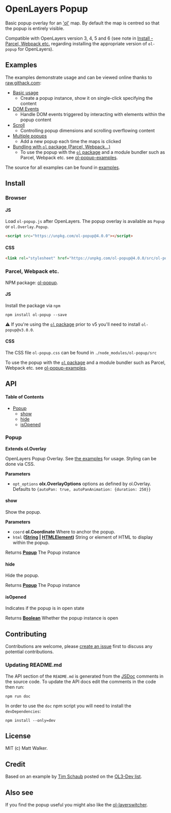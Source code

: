 # OpenLayers Popup

Basic popup overlay for an ['ol'](https://github.com/openlayers/openlayers) map. By
default the map is centred so that the popup is entirely visible.

Compatible with OpenLayers version 3, 4, 5 and 6 (see note in [Install - Parcel,
Webpack etc.](#parcel-webpack-etc) regarding installing the appropriate version
of `ol-popup` for OpenLayers).

## Examples

The examples demonstrate usage and can be viewed online thanks to [raw.githack.com](http://raw.githack.com/):

-   [Basic usage](http://raw.githack.com/walkermatt/ol-popup/master/examples/popup.html)
    -   Create a popup instance, show it on single-click specifying the content
-   [DOM Events](http://raw.githack.com/walkermatt/ol-popup/master/examples/dom-events.html)
    -   Handle DOM events triggered by interacting with elements within the popup content
-   [Scroll](http://raw.githack.com/walkermatt/ol-popup/master/examples/scroll.html)
    -   Controlling popup dimensions and scrolling overflowing content
-   [Multiple popups](http://raw.githack.com/walkermatt/ol-popup/master/examples/multiple.html)
    -   Add a new popup each time the maps is clicked
-   [Bundling with `ol` package (Parcel, Webpack...)](https://github.com/walkermatt/ol-popup-examples)
    -   To use the popup with the [`ol` package](https://www.npmjs.com/package/ol) and a module bundler such as Parcel, Webpack etc. see [ol-popup-examples](https://github.com/walkermatt/ol-popup-examples).

The source for all examples can be found in [examples](examples).

## Install

### Browser

#### JS

Load `ol-popup.js` after OpenLayers. The popup overlay is available as `Popup` or `ol.Overlay.Popup`.

```HTML
<script src="https://unpkg.com/ol-popup@4.0.0"></script>
```

#### CSS

```HTML
<link rel="stylesheet" href="https://unpkg.com/ol-popup@4.0.0/src/ol-popup.css" />
```

### Parcel, Webpack etc.

NPM package: [ol-popup](https://www.npmjs.com/package/ol-popup).

#### JS

Install the package via `npm`

    npm install ol-popup --save

:warning: If you're using the [`ol` package](https://www.npmjs.com/package/ol) prior to v5 you'll need to install `ol-popup@v3.0.0`.

#### CSS

The CSS file `ol-popup.css` can be found in `./node_modules/ol-popup/src`

To use the popup with the [`ol` package](https://www.npmjs.com/package/ol) and a module bundler such as Parcel, Webpack etc. see [ol-popup-examples](https://github.com/walkermatt/ol-popup-examples).

## API

<!-- Generated by documentation.js. Update this documentation by updating the source code. -->

#### Table of Contents

-   [Popup](#popup)
    -   [show](#show)
    -   [hide](#hide)
    -   [isOpened](#isopened)

### Popup

**Extends ol.Overlay**

OpenLayers Popup Overlay.
See [the examples](./examples) for usage. Styling can be done via CSS.

**Parameters**

-   `opt_options` **olx.OverlayOptions** options as defined by ol.Overlay. Defaults to
    `{autoPan: true, autoPanAnimation: {duration: 250}}`

#### show

Show the popup.

**Parameters**

-   `coord` **ol.Coordinate** Where to anchor the popup.
-   `html` **([String](https://developer.mozilla.org/docs/Web/JavaScript/Reference/Global_Objects/String) \| [HTMLElement](https://developer.mozilla.org/docs/Web/HTML/Element))** String or element of HTML to display within the popup.

Returns **[Popup](#popup)** The Popup instance

#### hide

Hide the popup.

Returns **[Popup](#popup)** The Popup instance

#### isOpened

Indicates if the popup is in open state

Returns **[Boolean](https://developer.mozilla.org/docs/Web/JavaScript/Reference/Global_Objects/Boolean)** Whether the popup instance is open

## Contributing

Contributions are welcome, please [create an issue](https://github.com/walkermatt/ol-popup/issues) first to discuss any potential contributions.

### Updating README.md

The API section of the `README.md` is generated from the [JSDoc](http://usejsdoc.org/) comments in the source code. To update the API docs edit the comments in the code then run:

    npm run doc

In order to use the `doc` npm script you will need to install the `devDependencies`:

    npm install --only=dev

## License

MIT (c) Matt Walker.

## Credit

Based on an example by [Tim Schaub](https://github.com/tschaub) posted on the
[OL3-Dev list](https://groups.google.com/forum/#!forum/ol3-dev).

## Also see

If you find the popup useful you might also like the
[ol-layerswitcher](https://github.com/walkermatt/ol-layerswitcher).
